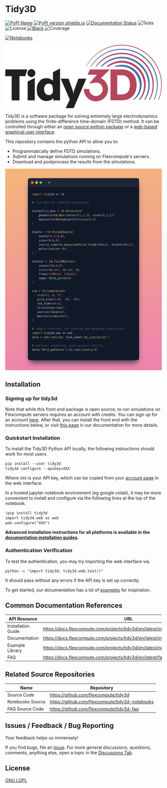 # Tidy3D
[![PyPI
Name](https://img.shields.io/badge/pypi-tidy3d-blue?style=for-the-badge)](https://pypi.python.org/pypi/tidy3d)
[![PyPI version shields.io](https://img.shields.io/pypi/v/tidy3d.svg?style=for-the-badge)](https://pypi.python.org/pypi/tidy3d/)
[![Documentation Status](https://readthedocs.com/projects/flexcompute-tidy3ddocumentation/badge/?version=latest&style=for-the-badge)](https://flexcompute-tidy3ddocumentation.readthedocs-hosted.com/?badge=latest)
![Tests](https://img.shields.io/github/actions/workflow/status/flexcompute/tidy3d/run_tests.yml?style=for-the-badge)
![License](https://img.shields.io/github/license/flexcompute/tidy3d?style=for-the-badge)
[![Black](https://img.shields.io/badge/code%20style-black-000000.svg?style=for-the-badge)](https://github.com/psf/black)
![Coverage](https://img.shields.io/endpoint?url=https://gist.githubusercontent.com/daquinteroflex/4702549574741e87deaadba436218ebd/raw/tidy3d_extension.json)

[![Notebooks](https://img.shields.io/badge/Demo-Live%20notebooks-8A2BE2?style=for-the-badge)](https://github.com/flexcompute/tidy3d-notebooks)

![](https://raw.githubusercontent.com/flexcompute/tidy3d/main/img/Tidy3D-logo.svg)

Tidy3D is a software package for solving extremely large electrodynamics problems using the finite-difference time-domain (FDTD) method. It can be controlled through either an [open source python package](https://github.com/flexcompute/tidy3d) or a [web-based graphical user interface](https://tidy3d.simulation.cloud).

This repository contains the python API to allow you to:

* Programmatically define FDTD simulations.
* Submit and manage simulations running on Flexcompute's servers.
* Download and postprocess the results from the simulations.


![](https://raw.githubusercontent.com/flexcompute/tidy3d/main/img/snippet.png)

## Installation

### Signing up for tidy3d

Note that while this front end package is open source, to run simulations on Flexcompute servers requires an account with credits.
You can sign up for an account [here](https://tidy3d.simulation.cloud/signup).
After that, you can install the front end with the instructions below, or visit [this page](https://docs.flexcompute.com/projects/tidy3d/en/latest/install.html) in our documentation for more details.

### Quickstart Installation

To install the Tidy3D Python API locally, the following instructions should work for most users.

```
pip install --user tidy3d
tidy3d configure --apikey=XXX
```

Where `XXX` is your API key, which can be copied from your [account page](https://tidy3d.simulation.cloud/account) in the web interface.

In a hosted jupyter notebook environment (eg google colab), it may be more convenient to install and configure via the following lines at the top of the notebook.

```
!pip install tidy3d
import tidy3d.web as web
web.configure("XXX")
```

**Advanced installation instructions for all platforms is available in the [documentation installation guides](https://docs.flexcompute.com/projects/tidy3d/en/latest/install.html).**

### Authentication Verification

To test the authentication, you may try importing the web interface via.

```
python -c "import tidy3d; tidy3d.web.test()"
```

It should pass without any errors if the API key is set up correctly.

To get started, our documentation has a lot of [examples](https://docs.flexcompute.com/projects/tidy3d/en/latest/notebooks/index.html) for inspiration.

## Common Documentation References

| API Resource       | URL                                                                              |
|--------------------|----------------------------------------------------------------------------------|
| Installation Guide | https://docs.flexcompute.com/projects/tidy3d/en/latest/install.html              |
| Documentation      | https://docs.flexcompute.com/projects/tidy3d/en/latest/index.html                |
| Example Library    | https://docs.flexcompute.com/projects/tidy3d/en/latest/notebooks/docs/index.html |
| FAQ                | https://docs.flexcompute.com/projects/tidy3d/en/latest/faq/docs/index.html       |


## Related Source Repositories

| Name              | Repository                                      |
|-------------------|-------------------------------------------------|
| Source Code       | https://github.com/flexcompute/tidy3d           |
| Notebooks Source  | https://github.com/flexcompute/tidy3d-notebooks |
| FAQ Source Code   | https://github.com/flexcompute/tidy3d-faq       |


## Issues / Feedback / Bug Reporting

Your feedback helps us immensely!

If you find bugs, file an [Issue](https://github.com/flexcompute/tidy3d/issues).
For more general discussions, questions, comments, anything else, open a topic in the [Discussions Tab](https://github.com/flexcompute/tidy3d/discussions).

## License

[GNU LGPL](https://github.com/flexcompute/tidy3d/blob/main/LICENSE)
